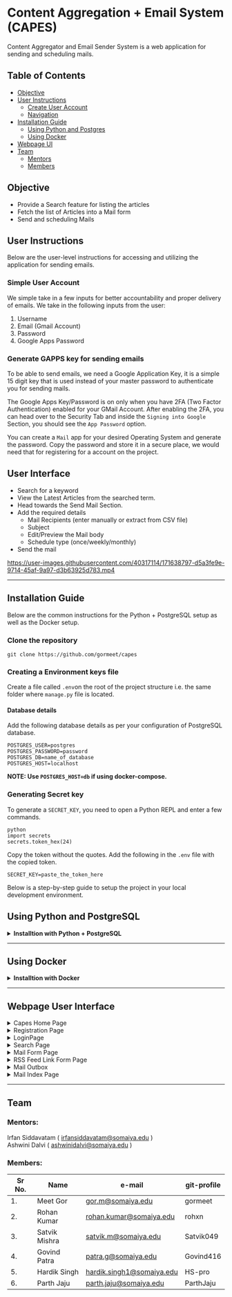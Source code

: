 # Content Aggregation + Email System (CAPES)

Content Aggregator and Email Sender System is a web application for sending and scheduling mails. 

## Table of Contents
- [Objective](#objective)
- [User Instructions](#user-instructions)
    - [Create User Account](#simple-user-account)
    - [Navigation](#user-interface)
- [Installation Guide](#installation-guide)
    - [Using Python and Postgres](#using-python-and-postgresql)
    - [Using Docker](#using-docker)
- [Webpage UI](#webpage-user-interface)
- [Team](#team)
    - [Mentors](#mentors)
    - [Members](#members)


## Objective

* Provide a Search feature for listing the articles
* Fetch the list of Articles into a Mail form
* Send and scheduling Mails



## User Instructions

Below are the user-level instructions for accessing and utilizing the application for sending emails.

### Simple User Account

We simple take in a few inputs for better accountability and proper delivery of emails. We take in the following inputs from the user:

1. Username
2. Email (Gmail Account)
3. Password
4. Google Apps Password

### Generate GAPPS key for sending emails

To be able to send emails, we need a Google Application Key, it is a simple 15 digit key that is used instead of your master password to authenticate you for sending mails.

The Google Apps Key/Password is on only when you have 2FA (Two Factor Authentication) enabled for your GMail Account. After enabling the 2FA, you can head over to the Security Tab and inside the `Signing into Google` Section, you should see the `App Password` option. 

You can create a `Mail` app for your desired Operating System and generate the password. Copy the password and store it in a secure place, we would need that for registering for a account on the project. 

## User Interface

- Search for a keyword
- View the Latest Articles from the searched term.
- Head towards the Send Mail Section.
- Add the required details
    - Mail Recipients (enter manually or extract from CSV file)
    - Subject
    - Edit/Preview the Mail body
    - Schedule type (once/weekly/monthly)
- Send the mail


https://user-images.githubusercontent.com/40317114/171638797-d5a3fe9e-9714-45af-9a97-d3b63925d783.mp4

---

## Installation Guide

Below are the common instructions for the Python + PostgreSQL setup as well as the Docker setup.

### Clone the repository

```
git clone https://github.com/gormeet/capes
```

### Creating a Environment keys file

Create a file called `.env`on the root of the project structure i.e. the same folder where `manage.py` file is located.

#### Database details

Add the following database details as per your configuration of PostgreSQL database.

```
POSTGRES_USER=postgres
POSTGRES_PASSWORD=password
POSTGRES_DB=name_of_database
POSTGRES_HOST=localhost
```

**NOTE: Use `POSTGRES_HOST=db` if using docker-compose.**

### Generating Secret key

To generate a `SECRET_KEY`, you need to open a Python REPL and enter a few commands.

```
python
import secrets
secrets.token_hex(24)
```

Copy the token without the quotes. Add the following in the `.env` file with the copied token.

```
SECRET_KEY=paste_the_token_here
```
Below is a step-by-step guide to setup the project in your local development environment. 

## Using Python and PostgreSQL

<details>
    <summary><b>Installtion with Python + PostgreSQL</b></summary>

- Install [Python](https://www.python.org/downloads/)
- Install [PostgreSQL](https://www.postgresql.org/download/)
- Install [pgAdmin](https://www.pgadmin.org/download/)
    
```
pip install virtualenv
virtualenv venv
Windows:
venv\Scripts\activate
Linux/macOS:
source venv/bin/activate.sh
pip install -r requirements.txt
```


After setting up the database, you can migrate into the local PostgreSQL database.

```
python manage.py migrate
python manage.py runserver
```
    
</details>

---
    
    
## Using Docker

<details>
    <summary><b>Installtion with Docker</b></summary>
        
- Install [Docker](https://docs.docker.com/get-docker/) with [docker-compose](https://docs.docker.com/compose/install/).

After setting up the database configuration and environement variables, you need to check if docker is properly installed by creating a image of this [Dockerfile](https://github.com/GorMeet/capes/blob/master/Dockerfile) and running the container with the following command.
    
```
docker build .
```
    
Finally, use the docker compose to run the fully-fledged web app with database with the docker-compose command:
    
```
docker-compose up
```
    
 </details>

---

## Webpage User Interface

<details>
  <summary>Capes Home Page</summary>
  
  ![Home Screen](https://res.cloudinary.com/dgpxbrwoz/image/upload/v1651424595/capes/homepage.png)
</details>

<details>
  <summary>Registration Page</summary>
  
![Register Account](https://res.cloudinary.com/dgpxbrwoz/image/upload/v1651424595/capes/register.png)
</details>

 <details>
  <summary>LoginPage</summary>
  
![Login Page](https://res.cloudinary.com/dgpxbrwoz/image/upload/v1651424595/capes/login.png)
</details>

<details>
  <summary>Search Page</summary>
  
![Search Result Page](https://res.cloudinary.com/dgpxbrwoz/image/upload/v1651424595/capes/searchpage.png)
</details>

<details>
  <summary>Mail Form Page</summary>
  
![Mail Form](https://res.cloudinary.com/dgpxbrwoz/image/upload/v1651424595/capes/mailform.png)
</details>
 
 <details>
  <summary>RSS Feed Link Form Page</summary>
  
![RSS Feed Link Adder](https://res.cloudinary.com/dgpxbrwoz/image/upload/v1651424595/capes/rss_feed_link_adder.png)
</details>
   
 <details>
  <summary>Mail Outbox</summary>
  
![Mail Outbox](https://res.cloudinary.com/dgpxbrwoz/image/upload/v1654170547/capes/mail-outbox.png)
</details>
   
 <details>
  <summary>Mail Index Page</summary>
  
![Mail Index Page](https://res.cloudinary.com/dgpxbrwoz/image/upload/v1654170574/capes/mail-index.png)
</details>

---

## Team

### Mentors:
Irfan Siddavatam ( irfansiddavatam@somaiya.edu )<br>
Ashwini Dalvi ( ashwinidalvi@somaiya.edu )

### Members:
| Sr No. | Name          | e-mail                    | git-profile    |
| ------ | ------------- | ------------------------- | -------------- |
| 1.     | Meet Gor      | gor.m@somaiya.edu         | gormeet        |
| 2.     | Rohan Kumar   | rohan.kumar@somaiya.edu   | rohxn          |
| 3.     | Satvik Mishra | satvik.m@somaiya.edu      | Satvik049      |
| 4.     | Govind Patra  | patra.g@somaiya.edu       | Govind416      |
| 5.     | Hardik Singh  | hardik.singh1@somaiya.edu | HS-pro         |
| 6.     | Parth Jaju    | parth.jaju@somaiya.edu    | ParthJaju      |

